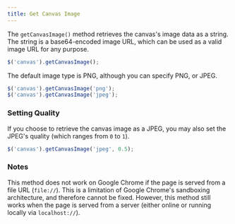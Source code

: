 ```yaml
---
title: Get Canvas Image
---
```


The `getCanvasImage()` method retrieves the canvas's image data as a string. The string is a base64-encoded image URL, which can be used as a valid image URL for any purpose.

```javascript
$('canvas').getCanvasImage();
```

The default image type is PNG, although you can specify PNG, or JPEG.

```javascript
$('canvas').getCanvasImage('png');
$('canvas').getCanvasImage('jpeg');
```

### Setting Quality

If you choose to retrieve the canvas image as a JPEG, you may also set the JPEG's quality (which ranges from `0` to `1`).

```javascript
$('canvas').getCanvasImage('jpeg', 0.5);
```

### Notes

This method does not work on Google Chrome if the page is served from a file URL (`file://`). This is a limitation of Google Chrome's sandboxing architecture, and therefore cannot be fixed. However, this method still works when the page is served from a server (either online or running locally via `localhost://`).
